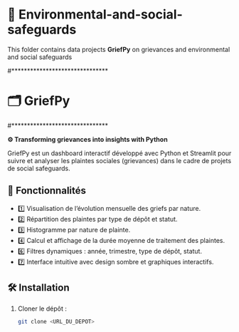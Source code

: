 # 🌳 Environmental-and-social-safeguards
This folder contains data projects **GriefPy** on grievances and environmental and social safeguards

#*******************************
# 🗂️ GriefPy
#*******************************

**⚙️ Transforming grievances into insights with Python**

GriefPy est un dashboard interactif développé avec Python et Streamlit pour suivre et analyser les plaintes sociales (grievances) dans le cadre de projets de social safeguards.

## 🔧 Fonctionnalités
- 1️⃣ Visualisation de l’évolution mensuelle des griefs par nature.
- 2️⃣ Répartition des plaintes par type de dépôt et statut.
- 3️⃣ Histogramme par nature de plainte.
- 4️⃣ Calcul et affichage de la durée moyenne de traitement des plaintes.
- 6️⃣ Filtres dynamiques : année, trimestre, type de dépôt, statut.
- 7️⃣ Interface intuitive avec design sombre et graphiques interactifs.

## 🛠️ Installation
1. Cloner le dépôt :
   ```bash
   git clone <URL_DU_DEPOT>
